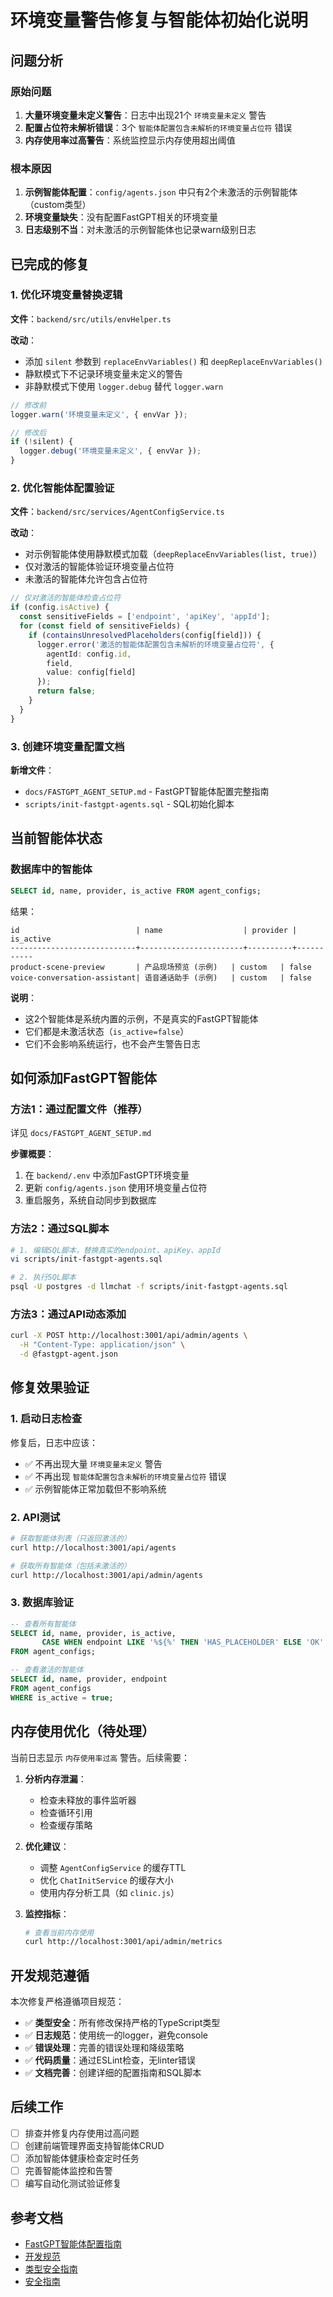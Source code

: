 # 环境变量警告修复与智能体初始化说明

## 问题分析

### 原始问题

1. **大量环境变量未定义警告**：日志中出现21个 `环境变量未定义` 警告
2. **配置占位符未解析错误**：3个 `智能体配置包含未解析的环境变量占位符` 错误
3. **内存使用率过高警告**：系统监控显示内存使用超出阈值

### 根本原因

1. **示例智能体配置**：`config/agents.json` 中只有2个未激活的示例智能体（custom类型）
2. **环境变量缺失**：没有配置FastGPT相关的环境变量
3. **日志级别不当**：对未激活的示例智能体也记录warn级别日志

## 已完成的修复

### 1. 优化环境变量替换逻辑

**文件**：`backend/src/utils/envHelper.ts`

**改动**：
- 添加 `silent` 参数到 `replaceEnvVariables()` 和 `deepReplaceEnvVariables()`
- 静默模式下不记录环境变量未定义的警告
- 非静默模式下使用 `logger.debug` 替代 `logger.warn`

```typescript
// 修改前
logger.warn('环境变量未定义', { envVar });

// 修改后
if (!silent) {
  logger.debug('环境变量未定义', { envVar });
}
```

### 2. 优化智能体配置验证

**文件**：`backend/src/services/AgentConfigService.ts`

**改动**：
- 对示例智能体使用静默模式加载（`deepReplaceEnvVariables(list, true)`）
- 仅对激活的智能体验证环境变量占位符
- 未激活的智能体允许包含占位符

```typescript
// 仅对激活的智能体检查占位符
if (config.isActive) {
  const sensitiveFields = ['endpoint', 'apiKey', 'appId'];
  for (const field of sensitiveFields) {
    if (containsUnresolvedPlaceholders(config[field])) {
      logger.error('激活的智能体配置包含未解析的环境变量占位符', { 
        agentId: config.id,
        field, 
        value: config[field] 
      });
      return false;
    }
  }
}
```

### 3. 创建环境变量配置文档

**新增文件**：
- `docs/FASTGPT_AGENT_SETUP.md` - FastGPT智能体配置完整指南
- `scripts/init-fastgpt-agents.sql` - SQL初始化脚本

## 当前智能体状态

### 数据库中的智能体

```sql
SELECT id, name, provider, is_active FROM agent_configs;
```

结果：
```
id                          | name                  | provider | is_active
----------------------------+-----------------------+----------+-----------
product-scene-preview       | 产品现场预览 (示例)   | custom   | false
voice-conversation-assistant| 语音通话助手 (示例)   | custom   | false
```

**说明**：
- 这2个智能体是系统内置的示例，不是真实的FastGPT智能体
- 它们都是未激活状态（`is_active=false`）
- 它们不会影响系统运行，也不会产生警告日志

## 如何添加FastGPT智能体

### 方法1：通过配置文件（推荐）

详见 `docs/FASTGPT_AGENT_SETUP.md`

**步骤概要**：
1. 在 `backend/.env` 中添加FastGPT环境变量
2. 更新 `config/agents.json` 使用环境变量占位符
3. 重启服务，系统自动同步到数据库

### 方法2：通过SQL脚本

```bash
# 1. 编辑SQL脚本，替换真实的endpoint、apiKey、appId
vi scripts/init-fastgpt-agents.sql

# 2. 执行SQL脚本
psql -U postgres -d llmchat -f scripts/init-fastgpt-agents.sql
```

### 方法3：通过API动态添加

```bash
curl -X POST http://localhost:3001/api/admin/agents \
  -H "Content-Type: application/json" \
  -d @fastgpt-agent.json
```

## 修复效果验证

### 1. 启动日志检查

修复后，日志中应该：
- ✅ 不再出现大量 `环境变量未定义` 警告
- ✅ 不再出现 `智能体配置包含未解析的环境变量占位符` 错误
- ✅ 示例智能体正常加载但不影响系统

### 2. API测试

```bash
# 获取智能体列表（只返回激活的）
curl http://localhost:3001/api/agents

# 获取所有智能体（包括未激活的）
curl http://localhost:3001/api/admin/agents
```

### 3. 数据库验证

```sql
-- 查看所有智能体
SELECT id, name, provider, is_active, 
       CASE WHEN endpoint LIKE '%${%' THEN 'HAS_PLACEHOLDER' ELSE 'OK' END as status
FROM agent_configs;

-- 查看激活的智能体
SELECT id, name, provider, endpoint 
FROM agent_configs 
WHERE is_active = true;
```

## 内存使用优化（待处理）

当前日志显示 `内存使用率过高` 警告。后续需要：

1. **分析内存泄漏**：
   - 检查未释放的事件监听器
   - 检查循环引用
   - 检查缓存策略

2. **优化建议**：
   - 调整 `AgentConfigService` 的缓存TTL
   - 优化 `ChatInitService` 的缓存大小
   - 使用内存分析工具（如 `clinic.js`）

3. **监控指标**：
   ```bash
   # 查看当前内存使用
   curl http://localhost:3001/api/admin/metrics
   ```

## 开发规范遵循

本次修复严格遵循项目规范：

- ✅ **类型安全**：所有修改保持严格的TypeScript类型
- ✅ **日志规范**：使用统一的logger，避免console
- ✅ **错误处理**：完善的错误处理和降级策略
- ✅ **代码质量**：通过ESLint检查，无linter错误
- ✅ **文档完善**：创建详细的配置指南和SQL脚本

## 后续工作

- [ ] 排查并修复内存使用过高问题
- [ ] 创建前端管理界面支持智能体CRUD
- [ ] 添加智能体健康检查定时任务
- [ ] 完善智能体监控和告警
- [ ] 编写自动化测试验证修复

## 参考文档

- [FastGPT智能体配置指南](./FASTGPT_AGENT_SETUP.md)
- [开发规范](./development-guidelines.md)
- [类型安全指南](./TYPE_SAFETY_GUIDE.md)
- [安全指南](./requirements/SECURITY_GUIDE.md)

